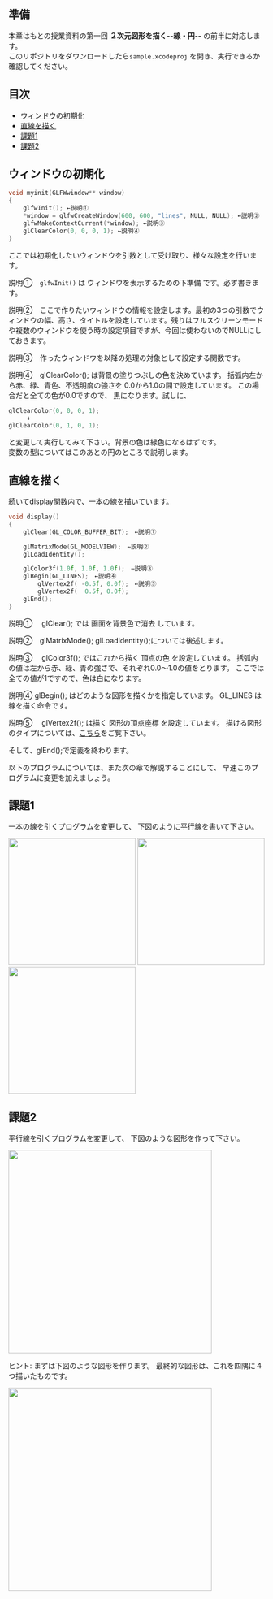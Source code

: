 ## 準備
本章はもとの授業資料の第一回 **２次元図形を描く--線・円--** の前半に対応します。<br>
このリポジトリをダウンロードしたら`sample.xcodeproj` を開き、実行できるか確認してください。

## 目次
* [ウィンドウの初期化](#ウィンドウの初期化)
* [直線を描く](#直線を描く)
* [課題1](#課題1)
* [課題2](#課題2)

## ウィンドウの初期化
```cpp
void myinit(GLFWwindow** window)
{
    glfwInit(); ←説明①
    *window = glfwCreateWindow(600, 600, "lines", NULL, NULL); ←説明②
    glfwMakeContextCurrent(*window); ←説明③
    glClearColor(0, 0, 0, 1); ←説明④
}
```
ここでは初期化したいウィンドウを引数として受け取り、様々な設定を行います。

説明①　`glfwInit()` は ウィンドウを表示するための下準備 です。必ず書きます。

説明②　ここで作りたいウィンドウの情報を設定します。最初の3つの引数でウィンドウの幅、高さ、タイトルを設定しています。残りはフルスクリーンモードや複数のウィンドウを使う時の設定項目ですが、今回は使わないのでNULLにしておきます。

説明③　作ったウィンドウを以降の処理の対象として設定する関数です。

説明④　glClearColor(); は背景の塗りつぶしの色を決めています。 括弧内左から赤、緑、青色、不透明度の強さを 0.0から1.0の間で設定しています。 この場合だと全ての色が0.0ですので、 黒になります。試しに、
```cpp
glClearColor(0, 0, 0, 1);
　　　↓
glClearColor(0, 1, 0, 1);
```
と変更して実行してみて下さい。背景の色は緑色になるはずです。<br>
変数の型についてはこのあとの円のところで説明します。

## 直線を描く
続いてdisplay関数内で、一本の線を描いています。
```cpp
void display()
{
    glClear(GL_COLOR_BUFFER_BIT);　←説明①

    glMatrixMode(GL_MODELVIEW);　←説明②
    glLoadIdentity();

    glColor3f(1.0f, 1.0f, 1.0f);　←説明③
    glBegin(GL_LINES);　←説明④
        glVertex2f( -0.5f, 0.0f);　←説明⑤
        glVertex2f(  0.5f, 0.0f);
    glEnd();
}
```
説明①　 glClear(); では 画面を背景色で消去 しています。

説明②　glMatrixMode(); glLoadIdentity();については後述します。

説明③　 glColor3f(); ではこれから描く 頂点の色 を設定しています。
括弧内の値は左から赤、緑、青の強さで、それぞれ0.0～1.0の値をとります。 ここでは全ての値が1ですので、色は白になります。

説明④ glBegin(); はどのような図形を描くかを指定しています。 GL_LINES は線を描く命令です。

説明⑤　 glVertex2f(); は描く 図形の頂点座標 を設定しています。
描ける図形のタイプについては、[こちら](https://github.com/trnciii/cge2020mac/blob/2_surface/README.md#%E5%9B%B3%E5%BD%A2%E3%81%AE%E3%82%BF%E3%82%A4%E3%83%97)をご覧下さい。

そして、glEnd();で定義を終わります。

以下のプログラムについては、また次の章で解説することにして、 早速このプログラムに変更を加えましょう。

## 課題1
一本の線を引くプログラムを変更して、 下図のように平行線を書いて下さい。

<img src="http://www.design.kyushu-u.ac.jp/~rtsuruno/lectures/cie2022/img/lines/parallel.gif" width="250"> <img src="http://www.design.kyushu-u.ac.jp/~rtsuruno/lectures/cie2022/img/lines/parallel_tate.gif" width="250"> <img src="http://www.design.kyushu-u.ac.jp/~rtsuruno/lectures/cie2022/img/lines/check.gif" width="250"> 

## 課題2
平行線を引くプログラムを変更して、 下図のような図形を作って下さい。

<img src="http://www.design.kyushu-u.ac.jp/~rtsuruno/lectures/cie2022/img/lines/roid.gif" width="400">

ヒント: まずは下図のような図形を作ります。 最終的な図形は、これを四隅に４つ描いたものです。

<img src="http://www.design.kyushu-u.ac.jp/~rtsuruno/lectures/cie2022/img/lines/roid_1.gif" width="400">
